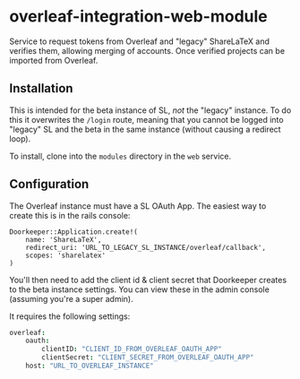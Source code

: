 # overleaf-integration-web-module

Service to request tokens from Overleaf and "legacy" ShareLaTeX and verifies them, allowing merging of accounts. Once verified projects can be imported from Overleaf.

## Installation

This is intended for the beta instance of SL, *not* the "legacy" instance. To do this it overwrites the `/login` route, meaning that you cannot be logged into "legacy" SL and the beta in the same instance (without causing a redirect loop).

To install, clone into the `modules` directory in the `web` service.

## Configuration

The Overleaf instance must have a SL OAuth App. The easiest way to create this is in the rails console:

```
Doorkeeper::Application.create!(
	name: 'ShareLaTeX',
	redirect_uri: 'URL_TO_LEGACY_SL_INSTANCE/overleaf/callback',
	scopes: 'sharelatex'
)
```

You'll then need to add the client id & client secret that Doorkeeper creates to the beta instance settings. You can view these in the admin console (assuming you're a super admin).

It requires the following settings:

```coffee
overleaf:
	oauth:
		clientID: "CLIENT_ID_FROM_OVERLEAF_OAUTH_APP"
		clientSecret: "CLIENT_SECRET_FROM_OVERLEAF_OAUTH_APP"
	host: "URL_TO_OVERLEAF_INSTANCE"
```